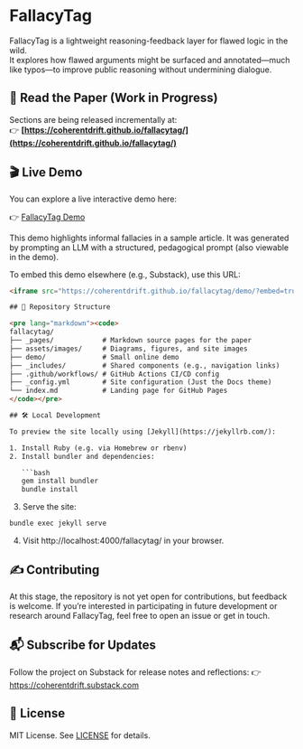 # FallacyTag

FallacyTag is a lightweight reasoning-feedback layer for flawed logic in the wild.  
It explores how flawed arguments might be surfaced and annotated—much like typos—to improve public reasoning without undermining dialogue.

## 📄 Read the Paper (Work in Progress)

Sections are being released incrementally at:  
👉 **[https://coherentdrift.github.io/fallacytag/](https://coherentdrift.github.io/fallacytag/)**

## 🎬 Live Demo

You can explore a live interactive demo here:

👉 [FallacyTag Demo](https://coherentdrift.github.io/fallacytag/demo/)

This demo highlights informal fallacies in a sample article. It was generated by prompting an LLM with a structured, pedagogical prompt (also viewable in the demo).

To embed this demo elsewhere (e.g., Substack), use this URL:

```html
<iframe src="https://coherentdrift.github.io/fallacytag/demo/?embed=true" width="100%" height="600" style="border:none;"></iframe>

## 📁 Repository Structure

<pre lang="markdown"><code>
fallacytag/
├── _pages/            # Markdown source pages for the paper
├── assets/images/     # Diagrams, figures, and site images
├── demo/              # Small online demo
├── _includes/         # Shared components (e.g., navigation links)
├── .github/workflows/ # GitHub Actions CI/CD config
├── _config.yml        # Site configuration (Just the Docs theme)
└── index.md           # Landing page for GitHub Pages
</code></pre>

## 🛠 Local Development

To preview the site locally using [Jekyll](https://jekyllrb.com/):

1. Install Ruby (e.g. via Homebrew or rbenv)
2. Install bundler and dependencies:

   ```bash
   gem install bundler
   bundle install
   ```
3.	Serve the site:
   ```bash
   bundle exec jekyll serve
   ```
4.	Visit http://localhost:4000/fallacytag/ in your browser.

## ✍️ Contributing

At this stage, the repository is not yet open for contributions, but feedback is welcome.
If you’re interested in participating in future development or research around FallacyTag, feel free to open an issue or get in touch.

## 📬 Subscribe for Updates

Follow the project on Substack for release notes and reflections:
👉 https://coherentdrift.substack.com

## 📝 License

MIT License. See [LICENSE](https://opensource.org/licenses/MIT) for details.
